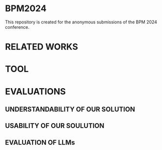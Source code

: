 # BPM2024
This repository is created for the anonymous submissions of the BPM 2024 conference.

# RELATED WORKS

# TOOL

# EVALUATIONS
## UNDERSTANDABILITY OF OUR SOLUTION

## USABILITY OF OUR SOULUTION

## EVALUATION OF LLMs
